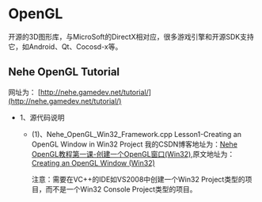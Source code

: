 # OpenGL
  开源的3D图形库，与MicroSoft的DirectX相对应，很多游戏引擎和开源SDK支持它，如Android、Qt、Cocosd-x等。


## Nehe OpenGL Tutorial

网址为： [http://nehe.gamedev.net/tutorial/](http://nehe.gamedev.net/tutorial/)

* 1、源代码说明
  * (1)、Nehe_OpenGL_Win32_Framework.cpp
      Lesson1-Creating an OpenGL Window in Win32 Project
我的CSDN博客地址为：[Nehe OpenGL教程第一课-创建一个OpenGL窗口(Win32)](http://blog.csdn.net/ccf19881030/article/details/18080809),原文地址为：[Creating an OpenGL Window (Win32)](http://nehe.gamedev.net/tutorial/creating_an_opengl_window_%28win32%29/13001)

      注意：需要在VC++的IDE如VS2008中创建一个Win32 Project类型的项目，而不是一个Win32 Console Project类型的项目。

